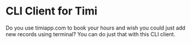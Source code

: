 # CLI Client for Timi

Do you use timiapp.com to book your hours and wish you could just add new records using terminal? You can do just that with this CLI client.